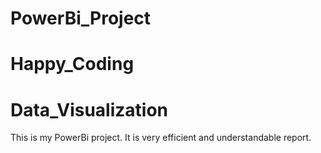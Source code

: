 # PowerBi_Project
# Happy_Coding
# Data_Visualization
This is my PowerBi project. It is very efficient and understandable report.
